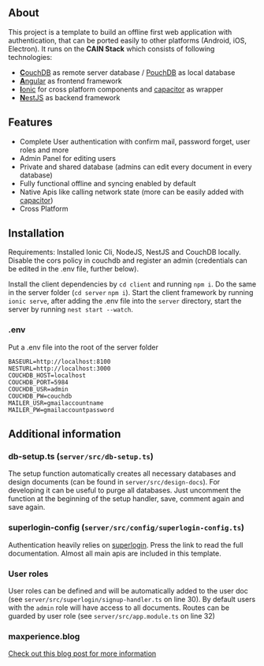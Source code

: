 ## About
This project is a template to build an offline first web application with authentication, that can be ported easily to other platforms (Android, iOS, Electron). It runs on the **CAIN Stack** which consists of following technologies:
- [**C**ouchDB](https://couchdb.apache.org/) as remote server database / [PouchDB](https://pouchdb.com/) as local database
- [**A**ngular](https://angular.io/) as frontend framework
- [**I**onic](https://ionicframework.com/) for cross platform components and [capacitor](https://capacitor.ionicframework.com/) as wrapper
- [**N**estJS](https://nestjs.com/) as backend framework

## Features
- Complete User authentication with confirm mail, password forget, user roles and more
- Admin Panel for editing users
- Private and shared database (admins can edit every document in every database)
- Fully functional offline and syncing enabled by default
- Native Apis like calling network state (more can be easily added with [capacitor](https://capacitor.ionicframework.com/))
- Cross Platform 

## Installation
Requirements: Installed Ionic Cli, NodeJS, NestJS and CouchDB locally. Disable the cors policy in couchdb and register an admin (credentials can be edited in the .env file, further below).

Install the client dependencies by `cd client` and running `npm i`. Do the same in the server folder (`cd server` `npm i`). Start the client framework by running `ionic serve`, after adding the .env file into the `server` directory, start the server by running `nest start --watch`. 

### .env
Put a .env file into the root of the server folder
```
BASEURL=http://localhost:8100
NESTURL=http://localhost:3000
COUCHDB_HOST=localhost
COUCHDB_PORT=5984
COUCHDB_USR=admin
COUCHDB_PW=couchdb
MAILER_USR=gmailaccountname
MAILER_PW=gmailaccountpassword
```
## Additional information

### db-setup.ts (`server/src/db-setup.ts`)
The setup function automatically creates all necessary databases and design documents (can be found in `server/src/design-docs`). For developing it can be useful to purge all databases. Just uncomment the function at the beginning of the setup handler, save, comment again and save again.

### superlogin-config (`server/src/config/superlogin-config.ts`)
Authentication heavily relies on [superlogin](https://git.heichling.xyz/max/superlogin). Press the link to read the full documentation. Almost all main apis are included in this template.

### User roles
User roles can be defined and will be automatically added to the user doc (see `server/src/superlogin/signup-handler.ts` on line 30). By default users with the `admin` role will have access to all documents. Routes can be guarded by user role (see `server/src/app.module.ts` on line 32)

### maxperience.blog
[Check out this blog post for more information](https://maxperience.blog/post/webdev-endgame-2020/)
